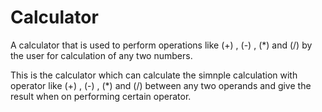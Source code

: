 # Calculator             
A calculator that is used to perform operations like (+) , (-) , (*) and (/) by the user for calculation of any two numbers.
                            
This is the calculator which can calculate the simnple calculation with operator like (+) , (-) , (*) and (/) between any
two operands and give the result when on performing certain operator.
